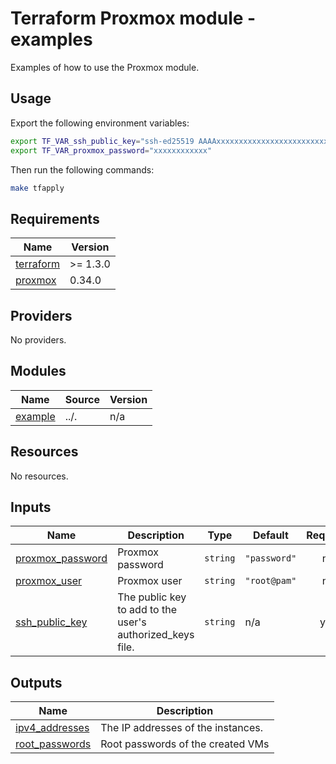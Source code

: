 # Terraform Proxmox module - examples

Examples of how to use the Proxmox module.

## Usage

Export the following environment variables:

```bash
export TF_VAR_ssh_public_key="ssh-ed25519 AAAAxxxxxxxxxxxxxxxxxxxxxxxxxxxxxxx"
export TF_VAR_proxmox_password="xxxxxxxxxxxx"
```

Then run the following commands:

```bash
make tfapply
```

<!-- markdownlint-disable MD033 -->
<!-- BEGIN_TF_DOCS -->
## Requirements

| Name | Version |
|------|---------|
| <a name="requirement_terraform"></a> [terraform](#requirement\_terraform) | >= 1.3.0 |
| <a name="requirement_proxmox"></a> [proxmox](#requirement\_proxmox) | 0.34.0 |

## Providers

No providers.

## Modules

| Name | Source | Version |
|------|--------|---------|
| <a name="module_example"></a> [example](#module\_example) | ../. | n/a |

## Resources

No resources.

## Inputs

| Name | Description | Type | Default | Required |
|------|-------------|------|---------|:--------:|
| <a name="input_proxmox_password"></a> [proxmox\_password](#input\_proxmox\_password) | Proxmox password | `string` | `"password"` | no |
| <a name="input_proxmox_user"></a> [proxmox\_user](#input\_proxmox\_user) | Proxmox user | `string` | `"root@pam"` | no |
| <a name="input_ssh_public_key"></a> [ssh\_public\_key](#input\_ssh\_public\_key) | The public key to add to the user's authorized\_keys file. | `string` | n/a | yes |

## Outputs

| Name | Description |
|------|-------------|
| <a name="output_ipv4_addresses"></a> [ipv4\_addresses](#output\_ipv4\_addresses) | The IP addresses of the instances. |
| <a name="output_root_passwords"></a> [root\_passwords](#output\_root\_passwords) | Root passwords of the created VMs |
<!-- END_TF_DOCS -->
<!-- markdownlint-enable MD033 -->
